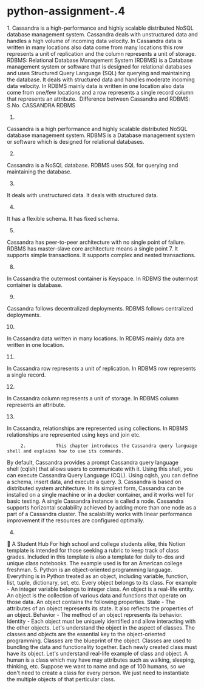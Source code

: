 # python-assignment-.4
1. Cassandra is a high-performance and highly scalable distributed NoSQL database management system. Cassandra deals with unstructured data and handles a high volume of incoming data velocity. In Cassandra data is written in many locations also data come from many locations this row represents a unit of replication and the column represents a unit of storage. 
RDBMS: Relational Database Management System (RDBMS) is a Database management system or software that is designed for relational databases and uses Structured Query Language (SQL) for querying and maintaining the database. It deals with structured data and handles moderate incoming data velocity. In RDBMS mainly data is written in one location also data come from one/few locations and a row represents a single record column that represents an attribute. 
Difference between Cassandra and RDBMS:
S.No.
CASSANDRA
RDBMS

1.
Cassandra is a high performance and highly scalable distributed NoSQL database management system.
RDBMS is a Database management system or software which is designed for relational databases.

2.
Cassandra is a NoSQL database.
RDBMS uses SQL for querying and maintaining the database.

3.
It deals with unstructured data.
It deals with structured data.

4.
It has a flexible schema.
It has fixed schema.

5.
Cassandra has peer-to-peer architecture with no single point of failure.
RDBMS has master-slave core architecture means a single point 
 7.
It supports simple transactions.
It supports complex and nested transactions.

8.
In Cassandra the outermost container is Keyspace.
In RDBMS the outermost container is database.

9.
Cassandra follows decentralized deployments.
RDBMS follows centralized deployments.

10.
In Cassandra data written in many locations.
In RDBMS mainly data are written in one location.

11.
In Cassandra row represents a unit of replication.
In RDBMS row represents a single record.

12.
In Cassandra column represents a unit of storage.
In RDBMS column represents an attribute.

13.
In Cassandra, relationships are represented using collections.
In RDBMS relationships are represented using keys and join etc.

         2.           This chapter introduces the Cassandra query language shell and explains how to use its commands.
By default, Cassandra provides a prompt Cassandra query language shell (cqlsh) that allows users to communicate with it. Using this shell, you can execute Cassandra Query Language (CQL).
Using cqlsh, you can
define a schema,
 insert data, and
execute a query.
3. Cassandra is based on distributed system architecture. In its simplest form, Cassandra can be installed on a single machine or in a docker container, and it works well for basic testing. A single Cassandra instance is called a node. Cassandra supports horizontal scalability achieved by adding more than one node as a part of a Cassandra cluster. The scalability works with linear performance improvement if the resources are configured optimally.

4. 
📖 A Student Hub
For high school and college students alike, this Notion template is intended for those seeking a rubric to keep track of class grades. Included in this template is also a template for daily to-dos and unique class notebooks. The example used is for an American college freshman.
5. Python is an object-oriented programming language. Everything is in Python treated as an object, including variable, function, list, tuple, dictionary, set, etc. Every object belongs to its class. For example - An integer variable belongs to integer class. An object is a real-life entity. An object is the collection of various data and functions that operate on those data. An object contains the following properties.
State - The attributes of an object represents its state. It also reflects the properties of an object.
Behavior - The method of an object represents its behavior.
Identity - Each object must be uniquely identified and allow interacting with the other objects.
Let's understand the object in the aspect of classes.
The classes and objects are the essential key to the object-oriented programming. Classes are the blueprint of the object. Classes are used to bundling the data and functionality together. Each newly created class must have its object. Let's understand real-life example of class and object.
A human is a class which may have may attributes such as walking, sleeping, thinking, etc. Suppose we want to name and age of 100 humans, so we don't need to create a class for every person. We just need to instantiate the multiple objects of that perticular class.
